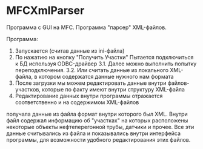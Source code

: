 # MFCXmlParser
Программа с GUI на MFC. Программа "парсер" XML-файлов.

Программа:

1. Запускается (считав данные из ini-файла)
2. По нажатию на кнопку "Получить Участки" Пытается подключиться к БД используя ODBC-драйвер
3.1. Далее можно выполнить попытку переподключения.
3.2. Или считать данные из локального XML-файла, в котором содержатся данные нужного нам формата
4. После загрузки мы можем редактировать данные внутри файлов-участков, которые по факту имеют внутри структуру XML-файла
5. Редактирование данных внутри программы отражается соответственно и на содержимом XML-файлов

получала данные из файла формат внутри которого был XML. Внутри файл содержал информацию об "участках" на которых расположены некоторые объекты нефтеперегонной трубы, датчики и прочее. Все эти данные считывались из файла и показывались внутри интерфейса программы, для возможности удобного редактирования этих файлов. 


